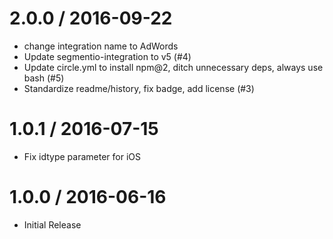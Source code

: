 
2.0.0 / 2016-09-22
==================

  * change integration name to AdWords
  * Update segmentio-integration to v5 (#4)
  * Update circle.yml to install npm@2, ditch unnecessary deps, always use bash (#5)
  * Standardize readme/history, fix badge, add license (#3)

1.0.1 / 2016-07-15
==================

  * Fix idtype parameter for iOS


1.0.0 / 2016-06-16
==================

  * Initial Release
